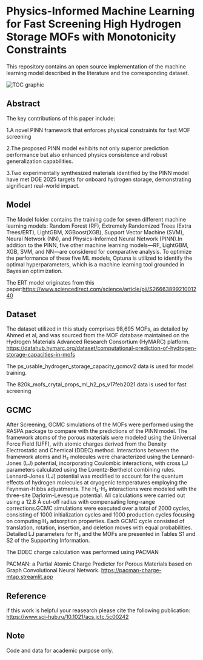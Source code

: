 # Physics-Informed Machine Learning for Fast Screening High Hydrogen Storage MOFs with Monotonicity Constraints
 This repository contains an open source implementation of the machine learning model described in the literature and the corresponding dataset.

![TOC graphic](https://github.com/user-attachments/assets/cb3ad311-73ca-4cec-b678-580fb8229d24)

 ## Abstract
The key contributions of this paper include:

1.A novel PINN framework that enforces physical constraints for fast MOF screening

2.The proposed PINN model exhibits not only superior prediction performance but also enhanced physics consistence and robust generalization capabilities.

3.Two experimentally synthesized materials identified by the PINN model have met DOE 2025 targets for onboard hydrogen storage, demonstrating significant real-world impact.


 ## Model
 The Model folder contains the training code for seven different machine learning models: Random Forest (RF), Extremely Randomized Trees (Extra Trees/ERT), LightGBM, XGBoost(XGB), Support Vector Machine (SVM), Neural Network (NN), and Physics-Informed Neural Network (PINN).In addition to the PINN, five other machine learning models—RF, LightGBM, XGB, SVM, and NN—are considered for comparative analysis. To optimize the performance of these five ML models, Optuna is utilized to identify the optimal hyperparameters, which is a machine learning tool grounded in Bayesian optimization. 
 
The ERT model originates from this paper:https://www.sciencedirect.com/science/article/pii/S2666389921001240
 

 ## Dataset
 The dataset utilized in this study comprises 98,695 MOFs, as detailed by Ahmed et al, and was sourced from the MOF database maintained on the Hydrogen Materials Advanced Research Consortium (HyMARC) platform. 
 https://datahub.hymarc.org/dataset/computational-prediction-of-hydrogen-storage-capacities-in-mofs
 
 The ps_usable_hydrogen_storage_capacity_gcmcv2 data is used for model training.
 
 The 820k_mofs_crytal_props_ml_h2_ps_v17feb2021 data is used for fast screening

## GCMC
After Screening, GCMC simulations of the MOFs were performed using the RASPA package to compare with the predictions of the PINN model. The framework atoms of the porous materials were modeled using the Universal Force Field (UFF), with atomic charges derived from the Density Electrostatic and Chemical (DDEC) method. Interactions between the framework atoms and H₂ molecules were characterized using the Lennard-Jones (LJ) potential, incorporating Coulombic interactions, with cross LJ parameters calculated using the Lorentz-Berthelot combining rules. Lennard-Jones (LJ) potential was modified to account for the quantum effects of hydrogen molecules at cryogenic temperatures employing the Feynman-Hibbs adjustments. The H₂-H₂ interactions were modeled with the three-site Darkrim-Levesque potential. All calculations were carried out using a 12.8 Å cut-off radius with compensating long-range corrections.GCMC simulations were executed over a total of 2000 cycles, consisting of 1000 initialization cycles and 1000 production cycles focusing on computing H₂ adsorption properties. Each GCMC cycle consisted of translation, rotation, insertion, and deletion moves with equal probabilities. Detailed LJ parameters for H₂ and the MOFs are presented in Tables S1 and S2 of the Supporting Information.

The DDEC charge calculation was performed using PACMAN

PACMAN: a Partial Atomic Charge Predicter for Porous Materials based on Graph Convolutional Neural Network. https://pacman-charge-mtap.streamlit.app

## Reference
if this work is helpful your reasearch please cite the following publication:
https://www.sci-hub.ru/10.1021/acs.jctc.5c00242  

## Note
Code and data for academic purpose only.
